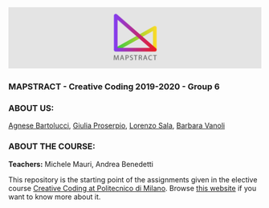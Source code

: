 ![Header](assets/header.png)
### MAPSTRACT - Creative Coding 2019-2020 - Group 6






### ABOUT US:
[Agnese Bartolucci](), [Giulia Proserpio](), [Lorenzo Sala](), [Barbara Vanoli]()

### ABOUT THE COURSE:
**Teachers:** Michele Mauri, Andrea Benedetti

This repository is the starting point of the assignments given in the elective course [Creative Coding at Politecnico di Milano](https://www11.ceda.polimi.it/schedaincarico/schedaincarico/controller/scheda_pubblica/SchedaPublic.do?&evn_default=evento&c_classe=696598&__pj0=0&__pj1=3ed8420c42c849845b5caa3de626e8fc).
Browse [this website](https://drawwithcode.github.io/) if you want to know more about it.
